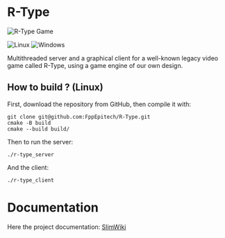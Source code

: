# R-Type

![R-Type Game](https://i.imgur.com/DnVU1l5.png)

![Linux](https://github.com/FppEpitech/R-Type/actions/workflows/cmake-linux.yml/badge.svg)
![Windows](https://github.com/FppEpitech/R-Type/actions/workflows/cmake-windows.yml/badge.svg)


Multithreaded server and a graphical client for a well-known legacy video game called R-Type, using a game engine of our own design.

## How to build ? (Linux)
First, download the repository from GitHub, then compile it with:
```
git clone git@github.com:FppEpitech/R-Type.git
cmake -B build
cmake --build build/
```
Then to run the server:
```
./r-type_server
```
And the client:
```
./r-type_client
```
# Documentation
Here the project documentation: [SlimWiki](https://slimwiki.com/6fvu0f5pu/getting-started-nqdxve9qg-/welcome)
